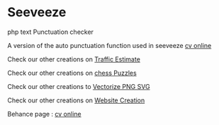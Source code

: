 # Seeveeze
php text Punctuation checker

A version of the auto punctuation function used in seeveeze <a href="http://www.seeveeze.com">cv online</a>

Check our other creations on <a href="http://www.trafiklite.com">Traffic Estimate</a>

Check our other creations on <a href="http://www.grandbastard.com">chess Puzzles</a>

Check our other creations to <a href="http://www.hectorthevector.com">Vectorize PNG SVG</a>

Check our other creations on <a href="http://www.diplocodus.com">Website Creation</a>

Behance page : <a href="https://www.behance.net/mikehiggins2">cv online</a>
